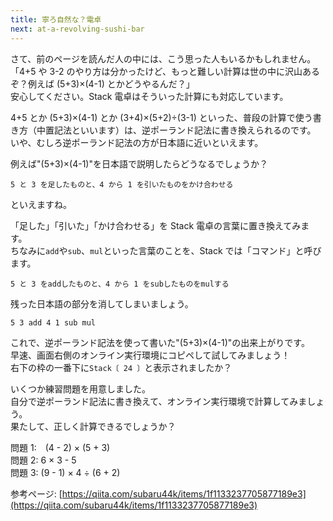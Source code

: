 ```yaml
---
title: 寧ろ自然な？電卓
next: at-a-revolving-sushi-bar
---
```


さて、前のページを読んだ人の中には、こう思った人もいるかもしれません。  
「4+5 や 3-2 のやり方は分かったけど、もっと難しい計算は世の中に沢山あるぞ？例えば (5+3)×(4-1) とかどうやるんだ？」  
安心してください。Stack 電卓はそういった計算にも対応しています。

4+5 とか (5+3)×(4-1) とか (3+4)×(5+2)÷(3-1) といった、普段の計算で使う書き方（中置記法といいます）は、逆ポーランド記法に書き換えられるのです。  
いや、むしろ逆ポーランド記法の方が日本語に近いといえます。

例えば"(5+3)×(4-1)"を日本語で説明したらどうなるでしょうか？

```
5 と 3 を足したものと、4 から 1 を引いたものをかけ合わせる
```

といえますね。

「足した」「引いた」「かけ合わせる」を Stack 電卓の言葉に置き換えてみます。  
ちなみに`add`や`sub`、`mul`といった言葉のことを、Stack では「コマンド」と呼びます。

```
5 と 3 をaddしたものと、4 から 1 をsubしたものをmulする
```

残った日本語の部分を消してしまいましょう。

```
5 3 add 4 1 sub mul
```

これで、逆ポーランド記法を使って書いた"(5+3)×(4-1)"の出来上がりです。  
早速、画面右側のオンライン実行環境にコピペして試してみましょう！  
右下の枠の一番下に`Stack〔 24 〕`と表示されましたか？

いくつか練習問題を用意しました。  
自分で逆ポーランド記法に書き換えて、オンライン実行環境で計算してみましょう。  
果たして、正しく計算できるでしょうか？

問題 1:　(4 - 2) × (5 + 3)  
問題 2: 6 × 3 - 5  
問題 3: (9 - 1) × 4 ÷ (6 + 2)

参考ページ: [https://qiita.com/subaru44k/items/1f1133237705877189e3](https://qiita.com/subaru44k/items/1f1133237705877189e3)
